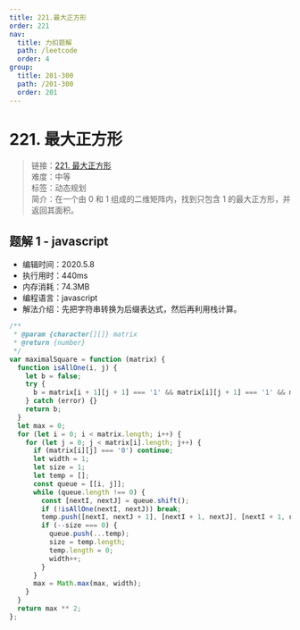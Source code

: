 ```yaml
---
title: 221.最大正方形
order: 221
nav:
  title: 力扣题解
  path: /leetcode
  order: 4
group:
  title: 201-300
  path: /201-300
  order: 201
---
```


# 221. 最大正方形

> 链接：[221. 最大正方形](https://leetcode-cn.com/problems/maximal-square/)  
> 难度：中等  
> 标签：动态规划  
> 简介：在一个由 0 和 1 组成的二维矩阵内，找到只包含 1 的最大正方形，并返回其面积。

## 题解 1 - javascript

- 编辑时间：2020.5.8
- 执行用时：440ms
- 内存消耗：74.3MB
- 编程语言：javascript
- 解法介绍：先把字符串转换为后缀表达式，然后再利用栈计算。

```javascript
/**
 * @param {character[][]} matrix
 * @return {number}
 */
var maximalSquare = function (matrix) {
  function isAllOne(i, j) {
    let b = false;
    try {
      b = matrix[i + 1][j + 1] === '1' && matrix[i][j + 1] === '1' && matrix[i + 1][j] === '1';
    } catch (error) {}
    return b;
  }
  let max = 0;
  for (let i = 0; i < matrix.length; i++) {
    for (let j = 0; j < matrix[i].length; j++) {
      if (matrix[i][j] === '0') continue;
      let width = 1;
      let size = 1;
      let temp = [];
      const queue = [[i, j]];
      while (queue.length !== 0) {
        const [nextI, nextJ] = queue.shift();
        if (!isAllOne(nextI, nextJ)) break;
        temp.push([nextI, nextJ + 1], [nextI + 1, nextJ], [nextI + 1, nextJ + 1]);
        if (--size === 0) {
          queue.push(...temp);
          size = temp.length;
          temp.length = 0;
          width++;
        }
      }
      max = Math.max(max, width);
    }
  }
  return max ** 2;
};
```
